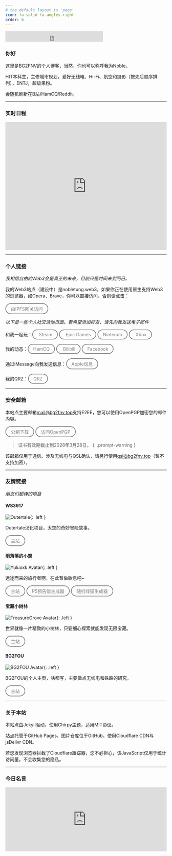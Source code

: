 ```yaml
---
# the default layout is 'page'
icon: fa-solid fa-angles-right
order: 6
---
```

<iframe src="https://free.timeanddate.com/clock/i9qcfrb1/fn16/fs20/fc999/tct/pct/pa5/tt0/tw1/tm1/th1/ta1/tb2" frameborder="0" width="305" height="33" allowtransparency="true"></iframe>

### 你好

这里是BG2FNV的个人博客，当然，你也可以称呼我为Noble。

HIT本科生，主修城市规划，爱好无线电、Hi-Fi、航空和摄影（按先后顺序排列），ENTJ，超级果粉。

会随机刷新在B站/HamCQ/Reddit。

***

### 实时日程

<iframe id="open-web-calendar" 
    style="background:url('https://raw.githubusercontent.com/niccokunzmann/open-web-calendar/master/static/img/loaders/circular-loader.gif') center center no-repeat;"
    src="https://icsviewer.ecam.fr/calendar.html?language=zh_Hans&amp;start_of_week=su&amp;starting_hour=7&amp;tab=week&amp;timezone=Asia%2FShanghai&amp;title=Echo&#039;s%20Events&amp;url=https%3A%2F%2Fp175-caldav.icloud.com%2Fpublished%2F2%2FMTc5OTUyODc1NTMxNzk5NYASTJWtrQ2TcQkQk57PtvTwuP_ve6mHNsWgrIQn0NXu5TbKhimopKC-Evcrfdvguv_LWFv4bLRPnpkK08XaG3E&amp;url=https%3A%2F%2Fp175-caldav.icloud.com%2Fpublished%2F2%2FMTc5OTUyODc1NTMxNzk5NYASTJWtrQ2TcQkQk57PtvR7_Qt2rqCMjjB__EwemcKODG5XoyMwZ8Qi18MvSDTeD7M9e4eXcakQk--ZhXJynEg"
    sandbox="allow-scripts allow-same-origin allow-top-navigation"
    allowTransparency="true" scrolling="no" 
    frameborder="0" height="400px" width="100%"></iframe>

***

### 个人链接

*我相信自由的Web3会是真正的未来，目前只是时间未到而已。*

我的Web3站点（建设中）是<a href="nobletung.web3" target="_blank" style="text-decoration: none;">nobletung.web3</a>，如果你正在使用原生支持Web3的浏览器，如Opera、Brave，你可以直接访问，否则请点击：

<a href="http://ipfs.io/ipfs/Qmey9Z1hvQr89sPDx3rkC5nu8JEa2KuXSWCbg1FieifKsf/" target="_blank" style="text-decoration: none; background: transparent; border: 2px solid gray; color: gray; padding: 5px 15px; border-radius: 50px; display: inline-block; text-align: center;">由IPFS网关访问</a>

*以下是一些个人社交活动页面。若希望添加好友，请先向我发送电子邮件*

和我一起玩：<a href="https://steamcommunity.com/id/nobletung/" target="_blank" style="text-decoration: none; background: transparent; border: 2px solid gray; color: gray; padding: 5px 15px; border-radius: 50px; display: inline-block; text-align: center;">
  Steam</a>  <a href="https://store.epicgames.com/zh-CN/u/03d34458cbf84e4fb5f74fc1adfdc517" target="_blank" style="text-decoration: none; background: transparent; border: 2px solid gray; color: gray; padding: 5px 15px; border-radius: 50px; display: inline-block; text-align: center;">
  Epic Games</a>  <a href="https://lounge.nintendo.com/friendcode/4548-2982-8296/DJhK0VK5R2" target="_blank" style="text-decoration: none; background: transparent; border: 2px solid gray; color: gray; padding: 5px 15px; border-radius: 50px; display: inline-block; text-align: center;">Nintendo</a>  <a href="https://www.xbox.com/zh-CN/play/user/Noble%20E%20Tung" target="_blank" style="text-decoration: none; background: transparent; border: 2px solid gray; color: gray; padding: 5px 15px; border-radius: 50px; display: inline-block; text-align: center;">
  Xbox</a>

我的动态：<a href="https://forum.hamcq.cn/u/4874" target="_blank" style="text-decoration: none; background: transparent; border: 2px solid gray; color: gray; padding: 5px 15px; border-radius: 50px; display: inline-block; text-align: center;">HamCQ</a>  <a href="https://space.bilibili.com/452038587" target="_blank" style="text-decoration: none; background: transparent; border: 2px solid gray; color: gray; padding: 5px 15px; border-radius: 50px; display: inline-block; text-align: center;">
  Bilibili</a>  <a href="https://www.facebook.com/noblee.tung/" target="_blank" style="text-decoration: none; background: transparent; border: 2px solid gray; color: gray; padding: 5px 15px; border-radius: 50px; display: inline-block; text-align: center;">Facebook</a>

通过iMessage向我发送信息：<a href="iMessage:NobleTung@icloud.com" target="_blank" style="text-decoration: none; background: transparent; border: 2px solid gray; color: gray; padding: 5px 15px; border-radius: 50px; display: inline-block; text-align: center;">Apple信息</a>

我的QRZ：<a href="https://www.qrz.com/db/BG2FNV" target="_blank" style="text-decoration: none; background: transparent; border: 2px solid gray; color: gray; padding: 5px 15px; border-radius: 50px; display: inline-block; text-align: center;">QRZ</a>

***

### 安全邮箱

本站点主要邮箱<a href="mailto:mail@bg2fnv.top" target="_blank" style="text-decoration: none;">mail@bg2fnv.top</a>支持E2EE，您可以使用OpenPGP加密您的邮件内容。

  <a href="https://testingcf.jsdelivr.net/gh/NobleTung/nobleetung-media-hosting@main/public-key/Echo_mail@bg2fnv.top-0xC2939DD5FFE75CAE-pub.asc" target="_blank" style="text-decoration: none; background: transparent; border: 2px solid gray; color: gray; padding: 5px 15px; border-radius: 50px; display: inline-block; text-align: center;">公钥下载</a>  <a href="https://www.openpgp.org" target="_blank" style="text-decoration: none; background: transparent; border: 2px solid gray; color: gray; padding: 5px 15px; border-radius: 50px; display: inline-block; text-align: center;">访问OpenPGP</a>

> 证书有效期截止到2028年3月28日。
> {: .prompt-warning }

该邮箱仅用于通信。涉及无线电与QSL确认，请另行使用<a href="mailto:qsl@bg2fnv.top" target="_blank" style="text-decoration: none;">qsl@bg2fnv.top</a>（暂不支持加密）。

***

### 友情链接

*朋友们超棒的项目*

#### WS3917

![Outertale](/img/site/about/ws3917-outertale.png){: .left }

Outertale汉化项目，太空的奇妙冒险故事。

<a href="https://www.ws3917.space/" target="_blank" style="text-decoration: none; background: transparent; border: 2px solid gray; color: gray; padding: 5px 15px; border-radius: 50px; display: inline-block; text-align: center;">主站</a>  

#### 雨落落的小窝

![Yuluoxk Avatar](/img/site/about/yuluoxk-avatar.png){: .left }

远途而来的旅行者啊，在此暂做歇息吧~

<a href="https://yuluoxk.cn/" target="_blank" style="text-decoration: none; background: transparent; border: 2px solid gray; color: gray; padding: 5px 15px; border-radius: 50px; display: inline-block; text-align: center;">主站</a>   <a href="https://yuluoxk.cn/p5/" target="_blank" style="text-decoration: none; background: transparent; border: 2px solid gray; color: gray; padding: 5px 15px; border-radius: 50px; display: inline-block; text-align: center;">P5预告信生成器</a>   <a href="https://yuluoxk.cn/more_suzume/" target="_blank" style="text-decoration: none; background: transparent; border: 2px solid gray; color: gray; padding: 5px 15px; border-radius: 50px; display: inline-block; text-align: center;">随机绿猫生成器</a>

#### 宝藏小树林

![TreasureGrove Avatar](/img/site/about/treasuregrove-avatar.png){: .left }

世界就像一片精致的小树林，只要细心探索就能发现无限宝藏。

  <a href="https://treasuregrove.github.io" target="_blank" style="text-decoration: none; background: transparent; border: 2px solid gray; color: gray; padding: 5px 15px; border-radius: 50px; display: inline-block; text-align: center;">主站</a>

#### BG2FOU

![BG2FOU Avatar](/img/site/about/bg2fou-avatar.png){: .left }

BG2FOU的个人主页，啥都写，主要做点无线电和铁路的研究。

  <a href="https://i.bg2fou.top" target="_blank" style="text-decoration: none; background: transparent; border: 2px solid gray; color: gray; padding: 5px 15px; border-radius: 50px; display: inline-block; text-align: center;">主站</a>

***

### 关于本站

本站点由Jekyll驱动，使用Chirpy主题，适用MIT协议。

站点托管于GitHub Pages，图片仓库位于GitHub，使用Cloudflare CDN与jsDelivr CDN。

若您发现浏览器拦截了Cloudflare跟踪器，您不必担心，该JavaScript仅用于统计访问量，不会收集您的隐私。

***

### 今日名言

<iframe frameBorder="0" style="width:100%;;max-width:660px;height:200px" src="https://kwize.com/quote-of-the-day/embed/&txt=0&font=Georgia&color=000000&background=ffffff&fid=0"></iframe>





